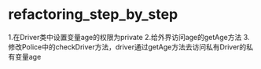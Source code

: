 # refactoring_step_by_step

1.在Driver类中设置变量age的权限为private
2.给外界访问age的getAge方法
3.修改Police中的checkDriver方法，driver通过getAge方法去访问私有Driver的私有变量age